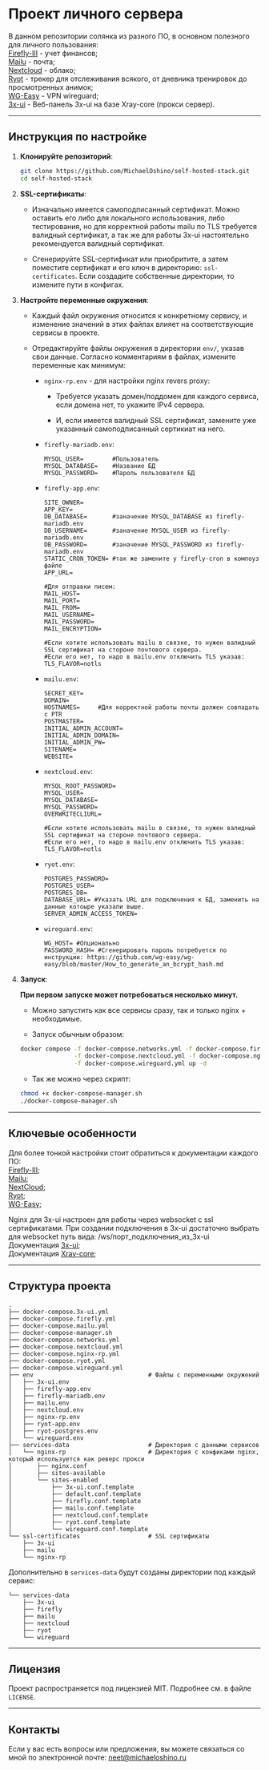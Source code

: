 # Проект личного сервера

В данном репозитории солянка из разного ПО, в основном полезного для личного пользования:  
[Firefly-III](https://github.com/firefly-iii/docker) - учет финансов;  
[Mailu](https://github.com/Mailu/Mailu) - почта;  
[Nextcloud](https://github.com/nextcloud/docker) - облако;   
[Ryot](https://github.com/IgnisDa/ryot) - трекер для отслеживания всякого, от дневника тренировок до просмотренных анимок;  
[WG-Easy](https://github.com/wg-easy/wg-easy) - VPN wireguard;  
[3x-ui](https://github.com/MHSanaei/3x-ui) - Веб-панель 3x-ui на базе Xray-core (прокси сервер).  

__________________________

## Инструкция по настройке

1. **Клонируйте репозиторий**:
   ```bash
   git clone https://github.com/MichaelOshino/self-hosted-stack.git
   cd self-hosted-stack
   ```
2. **SSL-сертификаты**:
   - Изначально имеется самоподписанный сертификат. Можно оставить его либо для локального использования, либо тестирования, но для корректной работы mailu по TLS требуется валидный сертификат, а так же для работы 3x-ui настоятельно рекомендуется валидный сертификат.
   
   - Сгенерируйте SSL-сертификат или приобритите, а затем поместите сертификат и его ключ в директорию: `ssl-сertificates`. Если создадите собственные директории, то измените пути в конфигах.

3. **Настройте переменные окружения**:
   - Каждый файл окружения относится к конкретному сервису, и изменение значений в этих файлах влияет на соответствующие сервисы в проекте.
    
   - Отредактируйте файлы окружения в директории `env/`, указав свои данные. Согласно комментариям в файлах, измените переменные как минимум:
   
      - `nginx-rp.env` - для настройки nginx revers proxy:
         - Требуется указать домен/поддомен для каждого сервиса, если домена нет, то укажите IPv4 сервера.

         - И, если имеется валидный SSL сертификат, замените уже указанный самоподписанный сертикиат на него.
      - `firefly-mariadb.env`:
         ```
         MYSQL_USER=        #Пользователь  
         MYSQL_DATABASE=    #Название БД  
         MYSQL_PASSWORD=    #Пароль пользователя БД  
         ```
      - `firefly-app.env`:
         ```
         SITE_OWNER=
         APP_KEY=
         DB_DATABASE=       #заначение MYSQL_DATABASE из firefly-mariadb.env
         DB_USERNAME=       #заначение MYSQL_USER из firefly-mariadb.env
         DB_PASSWORD=       #заначение MYSQL_PASSWORD из firefly-mariadb.env
         STATIC_CRON_TOKEN= #так же замените у firefly-cron в компоуз файле 
         APP_URL=

         #Для отправки писем:
         MAIL_HOST=
         MAIL_PORT=
         MAIL_FROM=
         MAIL_USERNAME=
         MAIL_PASSWORD=
         MAIL_ENCRYPTION=

         #Если хотите использовать mailu в связке, то нужен валидный SSL сертификат на стороне почтового сервера.
         #Если его нет, то надо в mailu.env отключить TLS указав: TLS_FLAVOR=notls 
         ```
      - `mailu.env`:
         ```
         SECRET_KEY=
         DOMAIN=
         HOSTNAMES=     #Для корректной работы почты должен совпадать с PTR
         POSTMASTER=
         INITIAL_ADMIN_ACCOUNT=
         INITIAL_ADMIN_DOMAIN=
         INITIAL_ADMIN_PW=
         SITENAME=
         WEBSITE=
         ```
      - `nextcloud.env`:
         ```
         MYSQL_ROOT_PASSWORD=
         MYSQL_USER=
         MYSQL_DATABASE=
         MYSQL_PASSWORD=
         OVERWRITECLIURL=

         #Если хотите использовать mailu в связке, то нужен валидный SSL сертификат на стороне почтового сервера.
         #Если его нет, то надо в mailu.env отключить TLS указав: TLS_FLAVOR=notls 
         ```
       - `ryot.env`:
         ```
         POSTGRES_PASSWORD=
         POSTGRES_USER=
         POSTGRES_DB=
         DATABASE_URL= #Указать URL для подключения к БД, заменить на данные котоыре указали выше. 
         SERVER_ADMIN_ACCESS_TOKEN=
         ```
       - `wireguard.env`:
         ```
         WG_HOST= #Опционально
         PASSWORD_HASH= #Сгенерировать пароль потребуется по инструкции: https://github.com/wg-easy/wg-easy/blob/master/How_to_generate_an_bcrypt_hash.md
         ```
     
4. **Запуск**:  

   **При первом запуске может потребоваться несколько минут.**

   - Можно запустить как все сервисы сразу, так и только nginx + необходимые.

   - Запуск обычным образом:
   ```bash
   docker compose -f docker-compose.networks.yml -f docker-compose.firefly.yml -f docker-compose.mailu.yml \
                  -f docker-compose.nextcloud.yml -f docker-compose.nginx-rp.yml -f docker-compose.ryot.yml \
                  -f docker-compose.wireguard.yml up -d
   ```
   - Так же можно через скрипт:
   ```bash
   chmod +x docker-compose-manager.sh
   ./docker-compose-manager.sh
   ```

---

## Ключевые особенности

Для более тонкой настройки стоит обратиться к документации каждого ПО:  
[Firefly-III](https://docs.firefly-iii.org/);  
[Mailu](https://mailu.io/2024.06/);  
[NextCloud](https://docs.nextcloud.com/server/latest/admin_manual/contents.html);  
[Ryot](https://docs.ryot.io/);     
[WG-Easy](https://github.com/wg-easy/wg-easy);  

Nginx для 3x-ui настроен для работы через websocket с ssl сертификатами. При создании подключения в 3x-ui достаточно выбрать для websocket путь вида: /ws/порт_подключения_из_3x-ui  
Документация [3x-ui](https://github.com/MHSanaei/3x-ui);  
Документация [Xray-core](https://xtls.github.io/);

---

## Структура проекта

```
.
├── docker-compose.3x-ui.yml
├── docker-compose.firefly.yml
├── docker-compose.mailu.yml
├── docker-compose-manager.sh
├── docker-compose.networks.yml
├── docker-compose.nextcloud.yml
├── docker-compose.nginx-rp.yml
├── docker-compose.ryot.yml
├── docker-compose.wireguard.yml
├── env                                # Файлы с переменными окружений
│   ├── 3x-ui.env
│   ├── firefly-app.env
│   ├── firefly-mariadb.env
│   ├── mailu.env
│   ├── nextcloud.env
│   ├── nginx-rp.env
│   ├── ryot-app.env
│   ├── ryot-postgres.env
│   └── wireguard.env
├── services-data                      # Директория с данными сервисов
│   └── nginx-rp                       # Директория с конфиками nginx, который используется как реверс прокси
│       ├── nginx.conf
│       ├── sites-available
│       └── sites-enabled
│           ├── 3x-ui.conf.template
│           ├── default.conf.template
│           ├── firefly.conf.template
│           ├── mailu.conf.template
│           ├── nextcloud.conf.template
│           ├── ryot.conf.template
│           └── wireguard.conf.template
└── ssl-certificates                   # SSL сертификаты
    ├── 3x-ui
    ├── mailu
    └── nginx-rp

```

Дополнительно в `services-data` будут созданы директории под каждый сервис:

```
└── services-data
    ├── 3x-ui
    ├── firefly
    ├── mailu
    ├── nextcloud
    ├── ryot
    └── wireguard
```

---

## Лицензия

Проект распространяется под лицензией MIT. Подробнее см. в файле `LICENSE`.

---

## Контакты

Если у вас есть вопросы или предложения, вы можете связаться со мной по электронной почте: neet@michaeloshino.ru

